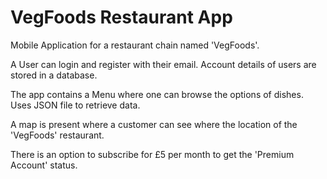 # VegFoods Restaurant App
Mobile Application for a restaurant chain named 'VegFoods'. 

A User can login and register with their email.
Account details of users are stored in a database.

The app contains a Menu where one can browse the options of dishes. Uses JSON file to retrieve data.

A map is present where a customer can see where the location of the 'VegFoods' restaurant.

There is an option to subscribe for £5 per month to get the 'Premium Account' status.
